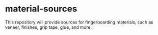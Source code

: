 # material-sources

This repository will provide sources for fingerboarding materials, such as veneer, finishes, grip tape, glue, and more.
